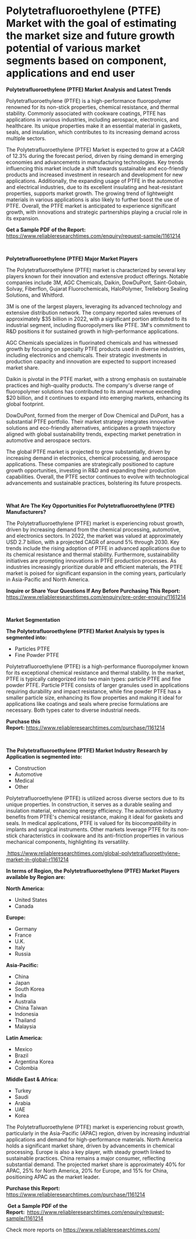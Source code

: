 <p><h1>Polytetrafluoroethylene (PTFE) Market with the goal of estimating the market size and future growth potential of various market segments based on component, applications and end user</h1></p><p><strong>Polytetrafluoroethylene (PTFE) Market Analysis and Latest Trends</strong></p>
<p><p>Polytetrafluoroethylene (PTFE) is a high-performance fluoropolymer renowned for its non-stick properties, chemical resistance, and thermal stability. Commonly associated with cookware coatings, PTFE has applications in various industries, including aerospace, electronics, and healthcare. Its unique properties make it an essential material in gaskets, seals, and insulation, which contributes to its increasing demand across multiple sectors.</p><p>The Polytetrafluoroethylene (PTFE) Market is expected to grow at a CAGR of 12.3% during the forecast period, driven by rising demand in emerging economies and advancements in manufacturing technologies. Key trends influencing this market include a shift towards sustainable and eco-friendly products and increased investment in research and development for new applications. Additionally, the expanding usage of PTFE in the automotive and electrical industries, due to its excellent insulating and heat-resistant properties, supports market growth. The growing trend of lightweight materials in various applications is also likely to further boost the use of PTFE. Overall, the PTFE market is anticipated to experience significant growth, with innovations and strategic partnerships playing a crucial role in its expansion.</p></p>
<p><strong>Get a Sample PDF of the Report:&nbsp;</strong> <a href="https://www.reliableresearchtimes.com/enquiry/request-sample/1161214?utm_campaign=2199&utm_medium=2&utm_source=Github&utm_content=ia&utm_term=02042025&utm_id=polytetrafluoroethylene-ptfe">https://www.reliableresearchtimes.com/enquiry/request-sample/1161214</a></p>
<p>&nbsp;</p>
<p><strong>Polytetrafluoroethylene (PTFE) Major Market Players</strong></p>
<p><p>The Polytetrafluoroethylene (PTFE) market is characterized by several key players known for their innovation and extensive product offerings. Notable companies include 3M, AGC Chemicals, Daikin, DowDuPont, Saint-Gobain, Solvay, Fiberflon, Gujarat Fluorochemicals, HaloPolymer, Trelleborg Sealing Solutions, and Whitford.</p><p>3M is one of the largest players, leveraging its advanced technology and extensive distribution network. The company reported sales revenues of approximately $35 billion in 2022, with a significant portion attributed to its industrial segment, including fluoropolymers like PTFE. 3M's commitment to R&D positions it for sustained growth in high-performance applications.</p><p>AGC Chemicals specializes in fluorinated chemicals and has witnessed growth by focusing on specialty PTFE products used in diverse industries, including electronics and chemicals. Their strategic investments in production capacity and innovation are expected to support increased market share.</p><p>Daikin is pivotal in the PTFE market, with a strong emphasis on sustainable practices and high-quality products. The company's diverse range of fluoropolymer solutions has contributed to its annual revenue exceeding $20 billion, and it continues to expand into emerging markets, enhancing its global footprint.</p><p>DowDuPont, formed from the merger of Dow Chemical and DuPont, has a substantial PTFE portfolio. Their market strategy integrates innovative solutions and eco-friendly alternatives, anticipates a growth trajectory aligned with global sustainability trends, expecting market penetration in automotive and aerospace sectors.</p><p>The global PTFE market is projected to grow substantially, driven by increasing demand in electronics, chemical processing, and aerospace applications. These companies are strategically positioned to capture growth opportunities, investing in R&D and expanding their production capabilities. Overall, the PTFE sector continues to evolve with technological advancements and sustainable practices, bolstering its future prospects.</p></p>
<p>&nbsp;</p>
<p><strong>What Are The Key Opportunities For Polytetrafluoroethylene (PTFE) Manufacturers?</strong></p>
<p><p>The Polytetrafluoroethylene (PTFE) market is experiencing robust growth, driven by increasing demand from the chemical processing, automotive, and electronics sectors. In 2022, the market was valued at approximately USD 2.7 billion, with a projected CAGR of around 5% through 2030. Key trends include the rising adoption of PTFE in advanced applications due to its chemical resistance and thermal stability. Furthermore, sustainability initiatives are prompting innovations in PTFE production processes. As industries increasingly prioritize durable and efficient materials, the PTFE market is poised for significant expansion in the coming years, particularly in Asia-Pacific and North America.</p></p>
<p><strong>Inquire or Share Your Questions If Any Before Purchasing This Report:</strong> <a href="https://www.reliableresearchtimes.com/enquiry/pre-order-enquiry/1161214?utm_campaign=2199&utm_medium=2&utm_source=Github&utm_content=ia&utm_term=02042025&utm_id=polytetrafluoroethylene-ptfe">https://www.reliableresearchtimes.com/enquiry/pre-order-enquiry/1161214</a></p>
<p>&nbsp;</p>
<p><strong>Market Segmentation</strong></p>
<p><strong>The Polytetrafluoroethylene (PTFE) Market Analysis by types is segmented into:</strong></p>
<p><ul><li>Particles PTFE</li><li>Fine Powder PTFE</li></ul></p>
<p><p>Polytetrafluoroethylene (PTFE) is a high-performance fluoropolymer known for its exceptional chemical resistance and thermal stability. In the market, PTFE is typically categorized into two main types: particle PTFE and fine powder PTFE. Particle PTFE consists of larger granules used in applications requiring durability and impact resistance, while fine powder PTFE has a smaller particle size, enhancing its flow properties and making it ideal for applications like coatings and seals where precise formulations are necessary. Both types cater to diverse industrial needs.</p></p>
<p><strong>Purchase this Report:&nbsp;</strong><a href="https://www.reliableresearchtimes.com/purchase/1161214?utm_campaign=2199&utm_medium=2&utm_source=Github&utm_content=ia&utm_term=02042025&utm_id=polytetrafluoroethylene-ptfe">https://www.reliableresearchtimes.com/purchase/1161214</a></p>
<p>&nbsp;</p>
<p><strong>The Polytetrafluoroethylene (PTFE) Market Industry Research by Application is segmented into:</strong></p>
<p><ul><li>Construction</li><li>Automotive</li><li>Medical</li><li>Other</li></ul></p>
<p><p>Polytetrafluoroethylene (PTFE) is utilized across diverse sectors due to its unique properties. In construction, it serves as a durable sealing and insulation material, enhancing energy efficiency. The automotive industry benefits from PTFE's chemical resistance, making it ideal for gaskets and seals. In medical applications, PTFE is valued for its biocompatibility in implants and surgical instruments. Other markets leverage PTFE for its non-stick characteristics in cookware and its anti-friction properties in various mechanical components, highlighting its versatility.</p></p>
<p><a href="https://www.reliableresearchtimes.com/global-polytetrafluoroethylene-market-in-global-r1161214?utm_campaign=2199&utm_medium=2&utm_source=Github&utm_content=ia&utm_term=02042025&utm_id=polytetrafluoroethylene-ptfe">&nbsp;https://www.reliableresearchtimes.com/global-polytetrafluoroethylene-market-in-global-r1161214</a></p>
<p><strong>In terms of Region, the Polytetrafluoroethylene (PTFE) Market Players available by Region are:</strong></p>
<p>
    <p> <strong> North America: </strong>
        <ul>
            <li>United States</li>
            <li>Canada</li>
        </ul>
        </p> 
    <p> <strong> Europe: </strong>
        <ul>
            <li>Germany</li>
            <li>France</li>
            <li>U.K.</li>
            <li>Italy</li>
            <li>Russia</li>
        </ul>
        </p> 
    <p> <strong> Asia-Pacific: </strong>
        <ul>
            <li>China</li>
            <li>Japan</li>
            <li>South Korea</li>
            <li>India</li>
            <li>Australia</li>
            <li>China Taiwan</li>
            <li>Indonesia</li>
            <li>Thailand</li>
            <li>Malaysia</li>
        </ul>
        </p> 
    <p> <strong> Latin America: </strong>
        <ul>
            <li>Mexico</li>
            <li>Brazil</li>
            <li>Argentina Korea</li>
            <li>Colombia</li>
        </ul>
        </p> 
    <p> <strong> Middle East & Africa: </strong>
        <ul>
            <li>Turkey</li>
            <li>Saudi</li>
            <li>Arabia</li>
            <li>UAE</li>
            <li>Korea</li>
        </ul>
    </p>
    </p>
<p><p>The Polytetrafluoroethylene (PTFE) market is experiencing robust growth, particularly in the Asia-Pacific (APAC) region, driven by increasing industrial applications and demand for high-performance materials. North America holds a significant market share, driven by advancements in chemical processing. Europe is also a key player, with steady growth linked to sustainable practices. China remains a major consumer, reflecting substantial demand. The projected market share is approximately 40% for APAC, 25% for North America, 20% for Europe, and 15% for China, positioning APAC as the market leader.</p></p>
<p><strong>Purchase this Report: </strong><a href="https://www.reliableresearchtimes.com/purchase/1161214?utm_campaign=2199&utm_medium=2&utm_source=Github&utm_content=ia&utm_term=02042025&utm_id=polytetrafluoroethylene-ptfe">https://www.reliableresearchtimes.com/purchase/1161214</a></p>
<p>&nbsp;<strong>Get a Sample PDF of the Report:&nbsp;&nbsp;</strong><a href="https://www.reliableresearchtimes.com/enquiry/request-sample/1161214?utm_campaign=2199&utm_medium=2&utm_source=Github&utm_content=ia&utm_term=02042025&utm_id=polytetrafluoroethylene-ptfe">https://www.reliableresearchtimes.com/enquiry/request-sample/1161214</a></p>
<p><strong></strong></p>
<p>Check more reports on <a href="https://www.reliableresearchtimes.com/?utm_campaign=2199&utm_medium=2&utm_source=Github&utm_content=ia&utm_term=02042025&utm_id=polytetrafluoroethylene-ptfe">https://www.reliableresearchtimes.com/</a></p>
